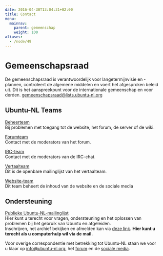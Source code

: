 ```yaml
---
date: 2016-04-30T13:04:31+02:00
title: Contact
menu:
  mainnav:
    parent: gemeenschap
    weight: 100
aliases:
  - /node/49
---
```

# Gemeenschapsraad
De gemeenschapsraad  is verantwoordelijk voor langetermijnvisie en -plannen, controleert de algemene middelen en voert het afgesproken beleid uit. Dit is het aanspreekpunt voor de internationale gemeenschap en voor derden.
[gemeenschapsraad@lists.ubuntu-nl.org](mailto:gemeenschapsraad@lists.ubuntu-nl.org)

## Ubuntu-NL Teams
[Beheerteam](mailto:beheer@lists.ubuntu-nl.org)  
Bij problemen met toegang tot de website, het forum, de server of de wiki.

[Forumteam](mailto:forum@ubuntu-nl.org)  
Contact met de moderators van het forum.

[IRC-team](mailto:irc@ubuntu-nl.org)  
Contact met de moderators van de IRC-chat.

[Vertaalteam](mailto:ubuntu-l10n-nl@lists.ubuntu.com)  
Dit is de openbare mailinglijst van het vertaalteam.

[Website-team](mailto:prikbord@lists.ubuntu-nl.org)  
Dit team beheert de inhoud van de website en de sociale media

## Ondersteuning
[Publieke Ubuntu-NL-mailinglijst](mailto:ubuntu-nl@lists.ubuntu.com)  
Hier kunt u terecht voor vragen, ondersteuning en het oplossen van problemen bij het gebruik van Ubuntu en afgeleiden.  
Inschrijven, het archief bekijken en afmelden kan via [deze link](https://lists.ubuntu.com/mailman/listinfo/ubuntu-nl).
**Hier kunt u terecht als u computerhulp wil via de mail.**

Voor overige correspondentie met betrekking tot Ubuntu-NL staan we voor u klaar op [info@ubuntu-nl.org](mailto:info@lists.ubuntu-nl.org), het [forum](https://forum.ubuntu-nl.org) en de [sociale media](/nieuws).
